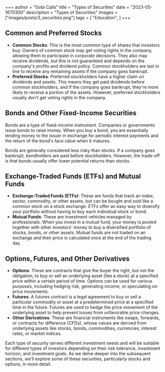 +++
author = "Gobi Calls"
title = "Types of Securities"
date = "2023-05-16T0300"
description = "Types of Securities"
images = ["images/posts/3_securities.png"]
tags = [
    "Education",
]
+++

## Common and Preferred Stocks

- **Common Stocks**: This is the most common type of shares that investors buy. Owners of common stock may get voting rights in the company, allowing them to participate in corporate decisions. They also may receive dividends, but this is not guaranteed and depends on the company's profits and dividend policy. Common stockholders are last in line to receive any remaining assets if the company goes bankrupt.
- **Preferred Stocks**: Preferred stockholders have a higher claim on dividends and assets. This means they get paid dividends before common stockholders, and if the company goes bankrupt, they're more likely to receive a portion of the assets. However, preferred stockholders usually don't get voting rights in the company.

## Bonds and Other Fixed-Income Securities
Bonds are a type of fixed-income instrument. Companies or governments issue bonds to raise money. When you buy a bond, you are essentially lending money to the issuer in exchange for periodic interest payments and the return of the bond's face value when it matures.

Bonds are generally considered less risky than stocks. If a company goes bankrupt, bondholders are paid before stockholders. However, the trade-off is that bonds usually offer lower potential returns than stocks.

## Exchange-Traded Funds (ETFs) and Mutual Funds 
- **Exchange-Traded Funds (ETFs)**: These are funds that track an index, sector, commodity, or other assets, but can be bought and sold like a common stock on a stock exchange. ETFs offer an easy way to diversify your portfolio without having to buy each individual stock or bond.
- **Mutual Funds**: These are investment vehicles managed by professionals. When you invest in a mutual fund, your money is pooled together with other investors' money to buy a diversified portfolio of stocks, bonds, or other assets. Mutual funds are not traded on an exchange and their price is calculated once at the end of the trading day.

## Options, Futures, and Other Derivatives 
- **Options**: These are contracts that give the buyer the right, but not the obligation, to buy or sell an underlying asset (like a stock) at a specified price within a certain period of time. Options can be used for various purposes, including hedging risk, generating income, or speculating on price movements.
- **Futures**: A futures contract is a legal agreement to buy or sell a particular commodity or asset at a predetermined price at a specified time in the future. Futures are used to hedge the price movement of the underlying asset to help prevent losses from unfavorable price changes.
- **Other Derivatives**: These are financial instruments like swaps, forwards, or contracts for difference (CFDs), whose values are derived from underlying assets like stocks, bonds, commodities, currencies, interest rates, or market indices.

Each type of security serves different investment needs and will be suitable for different types of investors depending on their risk tolerance, investment horizon, and investment goals. As we delve deeper into the subsequent sections, we'll explore some of these securities, particularly stocks and options, in more detail.

